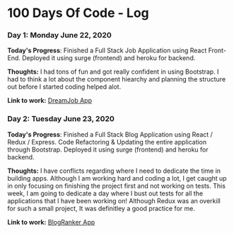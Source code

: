 # 100 Days Of Code - Log

### Day 1: Monday  June 22, 2020 

**Today's Progress**: 
Finished a Full Stack Job Application using React Front-End. 
Deployed it using surge (frontend) and heroku for backend.

**Thoughts:** 
I had tons of fun and got really confident in using Bootstrap.
I had to think a lot about the component hiearchy and planning the structure out before I started coding helped alot.

**Link to work:** [DreamJob App](http://dreamjob.demo.ericjho.com/)



### Day 2: Tuesday  June 23, 2020 

**Today's Progress**: 
Finished a Full Stack Blog Application using React / Redux / Express.
Code Refactoring & Updating the entire application through Bootstrap.
Deployed it using surge (frontend) and heroku for backend.

**Thoughts:** 
I have conflicts regarding where I need to dedicate the time in building apps. Although I am working hard and coding a lot,
I get caught up in only focusing on finishing the project first and not working on tests. This week, I am going to dedicate a day
where I bust out tests for all the applications that I have been working on! Although Redux was an overkill for such a small project,
It was definitley a good practice for me.

**Link to work:** [BlogRanker App](http://blogranker.demo.ericjho.com/)
